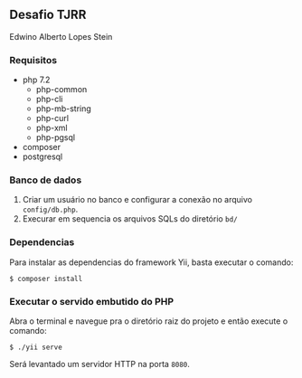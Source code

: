 ## Desafio TJRR

Edwino Alberto Lopes Stein

### Requisitos

- php 7.2
  * php-common
  * php-cli
  * php-mb-string
  * php-curl
  * php-xml
  * php-pgsql
- composer
- postgresql
 
### Banco de dados

1. Criar um usuário no banco e configurar a conexão no arquivo `config/db.php`.
2. Execurar em sequencia os arquivos SQLs do diretório `bd/`

### Dependencias

Para instalar as dependencias do framework Yii, basta executar o comando:
```
$ composer install
```

### Executar o servido embutido do PHP

Abra o terminal e navegue pra o diretório raiz do projeto e então execute o comando:
```
$ ./yii serve
```
Será levantado um servidor HTTP na porta `8080`.
